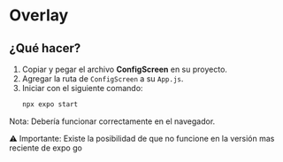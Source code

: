 # Overlay

## ¿Qué hacer?

1. Copiar y pegar el archivo **ConfigScreen** en su proyecto.
2. Agregar la ruta de `ConfigScreen` a su `App.js`.
3. Iniciar con el siguiente comando:
   ```bash
   npx expo start
Nota:
Debería funcionar correctamente en el navegador.

⚠️ Importante: Existe la posibilidad de que no funcione en la versión mas reciente de expo go
